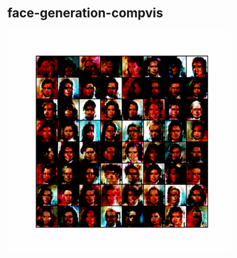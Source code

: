 # face-generation-compvis

![GIF of generator output on a fixed noise input by epochs](./animation.gif)
